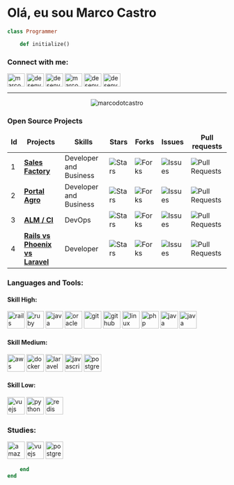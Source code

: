 # Olá, eu sou Marco Castro 

```ruby 
class Programmer

	def initialize() 
```

<p align="left">
    <h3 align="left">Connect with me:</h3>
    <a href="https://linkedin.com/in/marcodotcastro" target="blank"><img align="center" src="https://cdn.jsdelivr.net/npm/simple-icons@3.0.1/icons/linkedin.svg" alt="marcodotcastro" height="30" width="40" /></a>
    <a href="https://desenvolvendo.me" target="blank"><img align="center" src="https://cdn.jsdelivr.net/npm/simple-icons@3.0.1/icons/googlechrome.svg" alt="desenvolvendome" height="30" width="40" /></a>
    <a href="https://www.youtube.com/c/desenvolvendome" target="blank"><img align="center" src="https://cdn.jsdelivr.net/npm/simple-icons@3.0.1/icons/youtube.svg" alt="desenvolvendome" height="30" width="40" /></a>
    <a href="https://t.me/desenvolvendome" target="blank"><img align="center" src="https://cdn.jsdelivr.net/npm/simple-icons@3.0.1/icons/telegram.svg" alt="marcodotcastro" height="30" width="40" /></a>
    <a href="https://instagram.com/desenvolvendome" target="blank"><img align="center" src="https://cdn.jsdelivr.net/npm/simple-icons@3.0.1/icons/instagram.svg" alt="desenvolvendome" height="30" width="40" /></a>
    <a href="https://fb.com/desenvolvendome" target="blank"><img align="center" src="https://cdn.jsdelivr.net/npm/simple-icons@3.0.1/icons/facebook.svg" alt="desenvolvendome" height="30" width="40" /></a>    
</p>

---

<p align="center"> <img src="https://komarev.com/ghpvc/?username=marcodotcastro" alt="marcodotcastro" /> </p>


<h3>Open Source Projects</h3>
<table>
    <thead align="center">
        <tr border: none;>
            <td><b>Id</b></td>
	    <td><b>Projects</b></td>
	    <td><b>Skills</b></td>
            <td><b>Stars</b></td>
            <td><b>Forks</b></td>
            <td><b>Issues</b></td>
            <td><b>Pull requests</b></td>
        </tr>
    </thead>
    <tbody>
	<tr>
		<td>1</td>
            	<td><a href="https://github.com/marcodotcastro/sale-factory"><b>Sales Factory</b></a></td>
		<td>Developer and Business</td>
            	<td><img alt="Stars" src="https://img.shields.io/github/stars/marcodotcastro/sale-factory?style=flat-square&labelColor=343b41" /></td>
            	<td><img alt="Forks" src="https://img.shields.io/github/forks/marcodotcastro/sale-factory?style=flat-square&labelColor=343b41" /></td>
            	<td><img alt="Issues" src="https://img.shields.io/github/issues/marcodotcastro/sale-factory?style=flat-square&labelColor=343b41" /></td>
            	<td><img alt="Pull Requests" src="https://img.shields.io/github/issues-pr/marcodotcastro/sale-factory?style=flat-square&labelColor=343b41" /></td>
        </tr>
        <tr>
		<td>2</td>
		<td><a href="https://github.com/marcodotcastro/portal-agro"><b>Portal Agro</b></a></td>
	 	<td>Developer and Business</td>
	    	<td><img alt="Stars" src="https://img.shields.io/github/stars/marcodotcastro/portal-agro?style=flat-square&labelColor=343b41" /></td>
            	<td><img alt="Forks" src="https://img.shields.io/github/forks/marcodotcastro/portal-agro?style=flat-square&labelColor=343b41" /></td>
            	<td><img alt="Issues" src="https://img.shields.io/github/issues/marcodotcastro/portal-agro?style=flat-square&labelColor=343b41" /></td>
            	<td><img alt="Pull Requests" src="https://img.shields.io/github/issues-pr/marcodotcastro/portal-agro?style=flat-square&labelColor=343b41" /></td>
        </tr>
        <tr>
		<td>3</td>
            	<td><a href="https://github.com/marcodotcastro/application-lifecycle-management"><b>ALM / CI</b></a></td>
		<td>DevOps</td>
            	<td><img alt="Stars" src="https://img.shields.io/github/stars/marcodotcastro/application-lifecycle-management?style=flat-square&labelColor=343b41" /></td>
            	<td><img alt="Forks" src="https://img.shields.io/github/forks/marcodotcastro/application-lifecycle-management?style=flat-square&labelColor=343b41" /></td>
            	<td><img alt="Issues" src="https://img.shields.io/github/issues/marcodotcastro/application-lifecycle-management?style=flat-square&labelColor=343b41" /></td>
            	<td><img alt="Pull Requests" src="https://img.shields.io/github/issues-pr/marcodotcastro/application-lifecycle-management?style=flat-square&labelColor=343b41" /></td>
        </tr>
	 <tr>
		<td>4</td>
            	<td><a href="https://github.com/marcodotcastro/study-rails-vs-phoenix-vs-laravel"><b>Rails vs Phoenix vs Laravel</b></a></td>
		<td>Developer</td>
            	<td><img alt="Stars" src="https://img.shields.io/github/stars/marcodotcastro/study-rails-vs-phoenix-vs-laravel?style=flat-square&labelColor=343b41" /></td>
            	<td><img alt="Forks" src="https://img.shields.io/github/forks/marcodotcastro/study-rails-vs-phoenix-vs-laravel?style=flat-square&labelColor=343b41" /></td>
            	<td><img alt="Issues" src="https://img.shields.io/github/issues/marcodotcastro/study-rails-vs-phoenix-vs-laravel?style=flat-square&labelColor=343b41" /></td>
            	<td><img alt="Pull Requests" src="https://img.shields.io/github/issues-pr/marcodotcastro/study-rails-vs-phoenix-vs-laravel?style=flat-square&labelColor=343b41" /></td>
        </tr>
    </tbody>
</table>


<h3 align="left">Languages and Tools:</h3>
    <p align="left">
        <h4 align="left">Skill High:</h4>
        <a href="https://stackshare.io/rails" target="_blank"><img src="https://devicons.github.io/devicon/devicon.git/icons/rails/rails-original-wordmark.svg" alt="rails" width="40" height="40" /></a>
        <a href="https://stackshare.io/ruby" target="_blank"><img src="https://devicons.github.io/devicon/devicon.git/icons/ruby/ruby-original.svg" alt="ruby" width="40" height="40" /></a>
        <a href="https://stackshare.io/rubymine" target="_blank"><img src="https://devicons.github.io/devicon/devicon.git/icons/rubymine/rubymine-original.svg" alt="java" width="40" height="40" /></a>
        <a href="https://stackshare.io/oracle" target="_blank"><img src="https://devicons.github.io/devicon/devicon.git/icons/oracle/oracle-original.svg" alt="oracle" width="40" height="40" /></a>
        <a href="https://stackshare.io/git" target="_blank"><img src="https://devicons.github.io/devicon/devicon.git/icons/git/git-original.svg" alt="git" width="40" height="40" /></a>
        <a href="https://stackshare.io/github" target="_blank"><img src="https://devicons.github.io/devicon/devicon.git/icons/github/github-original.svg" alt="github" width="40" height="40" /></a>
        <a href="https://stackshare.io/linux" target="_blank"><img src="https://devicons.github.io/devicon/devicon.git/icons/linux/linux-original.svg" alt="linux" width="40" height="40" /></a>
        <a href="https://stackshare.io/php" target="_blank"><img src="https://devicons.github.io/devicon/devicon.git/icons/php/php-original.svg" alt="php" width="40" height="40" /></a>
        <a href="https://stackshare.io/java" target="_blank"><img src="https://devicons.github.io/devicon/devicon.git/icons/java/java-original.svg" alt="java" width="40" height="40" /></a>
        <a href="https://stackshare.io/ubuntu" target="_blank"><img src="https://devicons.github.io/devicon/devicon.git/icons/ubuntu/ubuntu-plain.svg" alt="java" width="40" height="40" /></a>
        <h4 align="left">Skill Medium:</h4>
        <a href="https://stackshare.io/search/q=aws" target="_blank"><img src="https://devicons.github.io/devicon/devicon.git/icons/amazonwebservices/amazonwebservices-original.svg" alt="aws" width="40" height="40" /></a>
        <a href="https://stackshare.io/docker" target="_blank"><img src="https://devicons.github.io/devicon/devicon.git/icons/docker/docker-original.svg" alt="docker" width="40" height="40" /></a>
        <a href="https://stackshare.io/laravel" target="_blank"><img src="https://devicons.github.io/devicon/devicon.git/icons/laravel/laravel-plain.svg" alt="laravel" width="40" height="40" /></a>
        <a href="https://stackshare.io/javascript" target="_blank"><img src="https://devicons.github.io/devicon/devicon.git/icons/javascript/javascript-original.svg" alt="javascript" width="40" height="40" /></a>
	<a href="https://stackshare.io/postgresql" target="_blank"><img src="https://devicons.github.io/devicon/devicon.git/icons/postgresql/postgresql-original.svg" alt="postgresql" width="40" height="40" /></a>
        <h4 align="left">Skill Low:</h4>
        <a href="https://stackshare.io/vuejs" target="_blank"><img src="https://devicons.github.io/devicon/devicon.git/icons/vuejs/vuejs-original.svg" alt="vuejs" width="40" height="40" /></a>
        <a href="https://stackshare.io/python" target="_blank"><img src="https://devicons.github.io/devicon/devicon.git/icons/python/python-original.svg" alt="python" width="40" height="40" /></a>
        <a href="https://stackshare.io/redis" target="_blank"><img src="https://devicons.github.io/devicon/devicon.git/icons/redis/redis-original.svg" alt="redis" width="40" height="40" /></a>
    </p>
    <h3 align="left">Studies:</h3>
    <p align="left">
        <a href="https://stackshare.io/search/q=aws" target="_blank"><img src="https://devicons.github.io/devicon/devicon.git/icons/amazonwebservices/amazonwebservices-original.svg" alt="amazonwebservices" width="40" height="40" /></a>
        <a href="https://stackshare.io/vuejs" target="_blank"><img src="https://devicons.github.io/devicon/devicon.git/icons/vuejs/vuejs-original.svg" alt="vuejs" width="40" height="40" /></a>
	<a href="https://stackshare.io/postgresql" target="_blank"><img src="https://devicons.github.io/devicon/devicon.git/icons/postgresql/postgresql-original.svg" alt="postgresql" width="40" height="40" /></a>
    </p>

```ruby 
	end 
end 
```
